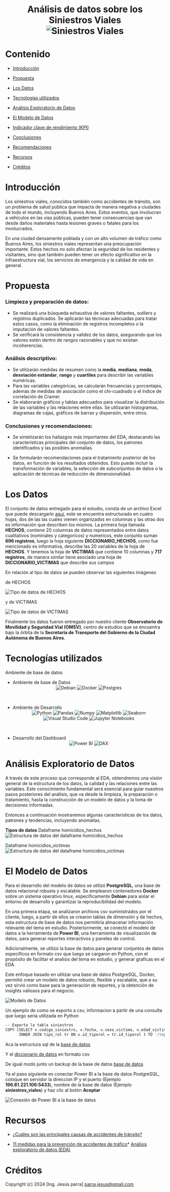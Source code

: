 <div align="center">
  <h1 align="center">
    Análisis de datos sobre los Siniestros Viales
      <br />
      <img src="./img/siniestro_vial.jpg" alt="Siniestros Viales">
      <br />
  </h1>
</div>

# Contenido

* [Introducción](#Introducción)

* [Propuesta](#Propuesta)

* [Los Datos](#Los-Datos)

* [Tecnologías utilizados](#Tecnologías-utilizados)

* [Análisis Exploratorio de Datos](#Análisis-Exploratorio-de-Datos)

* [El Modelo de Datos](#El-Modelo-de-Datos)

* [Indicador clave de rendimiento (KPI)](Indicador-clave-de-rendimiento)

* [Conclusiones](#Conclusioes)

* [Recomendaciones](#Recomendaciones)

* [Recursos](#Recursos)

* [Créditos](#Créditos)

# Introducción

Los siniestros viales, conocidos también como accidentes de tránsito, son un problema de salud pública que impacta de manera negativa a ciudades de todo el mundo, incluyendo Buenos Aires. Estos eventos, que involucran a vehículos en las vías públicas, pueden tener consecuencias que van desde daños materiales hasta lesiones graves o fatales para los involucrados.

En una ciudad densamente poblada y con un alto volumen de tráfico como Buenos Aires, los siniestros viales representan una preocupación importante. Estos hechos no solo afectan la seguridad de los residentes y visitantes, sino que también pueden tener un efecto significativo en la infraestructura vial, los servicios de emergencia y la calidad de vida en general.

# Propuesta

### Limpieza y preparación de datos:

* Se realizará una búsqueda exhaustiva de valores faltantes, outliers y registros duplicados. Se aplicarán las técnicas adecuadas para tratar estos casos, como la eliminación de registros incompletos o la imputación de valores faltantes.
* Se verificará la consistencia y validez de los datos, asegurando que los valores estén dentro de rangos razonables y que no existan incoherencias.

### Análisis descriptivo:

- Se utilizarán medidas de resumen como la **media**, **mediana**, **moda**, **desviación estándar**, **rango** y **cuartiles** para describir las variables numéricas.
- Para las variables categóricas, se calcularán frecuencias y porcentajes, además de medidas de asociación como el chi-cuadrado o el índice de correlación de Cramer.
- Se elaborarán gráficos y tablas adecuados para visualizar la distribución de las variables y las relaciones entre ellas. Se utilizarán histogramas, diagramas de cajas, gráficos de barras y dispersión, entre otros.

### Conclusiones y recomendaciones:

- Se sintetizarán los hallazgos más importantes del EDA, destacando las características principales del conjunto de datos, los patrones identificados y las posibles anomalías.

- Se formularán recomendaciones para el tratamiento posterior de los datos, en función de los resultados obtenidos. Esto puede incluir la transformación de variables, la selección de subconjuntos de datos o la aplicación de técnicas de reducción de dimensionalidad.

# Los Datos

El conjunto de datos entregado para el estudio, consta de un archivo Excel que puede descargarlo [aquí](datasets/homicidios.xlsx), este se encuentra estructurado en cuatro hojas, dos de las las cuales vienen organizados en columnas y las otras dos es información que describen los mismos. La primera hoja llamada **HECHOS**, contiene 20 columnas de datos representados entre datos cualitativos (nominales y categoricos) y numericos, este conjunto suman **696 registros**, luego la hoja siguiente **DICCIONARIO_HECHOS**, como fue mencionado es informativa, describe las 20 variables de la hoja de **HECHOS**. Y tenemos la hoja de **VICTIMAS** que contiene 10 columnas y **717 registros**, de manera similar tiene asociado una hoja de **DICCIONARIO_VICTIMAS** que describe sus campos

En relación al tipo de datos se pueden observar las siguientes imágenes

de HECHOS 

![Tipo de datos de HECHOS](img/tipo_datos_hechos.png)

y de VICTIMAS

![Tipo de datos de VICTIMAS](img/tipo_datos_victimas.png)


Finalmente los datos fueron entregado por nuestro cliente **Observatorio de Movilidad y Seguridad Vial (OMSV)**, centro de estudios que se encuentra bajo la órbita de la **Secretaría de Transporte del Gobierno de la Ciudad Autónoma de Buenos Aires**.



# Tecnologías utilizados

Ambiente de base de datos 

- Ambiente de base de Datos<br><center>
![Debian](https://img.shields.io/badge/Debian-D70A53?style=for-the-badge&logo=debian)
![Docker](https://img.shields.io/badge/docker-%230db7ed.svg?style=for-the-badge&logo=docker)
![Postgres](https://img.shields.io/badge/postgres-%23316192.svg?style=for-the-badge&logo=postgresql)
</center>
<br>

- Ambiente de Desarrollo<br><center>
![Python](https://img.shields.io/badge/-Python-333333?style=flat&logo=python)
![Pandas](https://img.shields.io/badge/-Pandas-333333?style=flat&logo=pandas)
![Numpy](https://img.shields.io/badge/-Numpy-333333?style=flat&logo=numpy)
![Matplotlib](https://img.shields.io/badge/Matplotlib-333333?style=flat&logo=WordCloud)
![Seaborn](https://img.shields.io/badge/Seaborn-333333?style=flat&logo=Seaborn)
![Visual Studio Code](https://img.shields.io/badge/-Visual%20Studio%20Code-333333?style=flat&logo=visual-studio-code&logoColor=007ACC)
![Jupyter Notebooks](https://img.shields.io/badge/-Jupyter_Notebook-333333?style=flat&logo=jupyter)
</center>
<br>

- Desarrollo del Dashboard<br><center>
![Power BI](https://img.shields.io/badge/PowerBI-333333?style=flat&logo=powerbi)
![DAX](https://img.shields.io/badge/-DAX-333333?style=flat&logo=powerbi)
</center>


# Análisis Exploratorio de Datos

A través de este proceso que corresponde al EDA, obtendremos una visión general de la estructura de los datos, la calidad y las relaciones entre las variables. Este conocimiento fundamental será esencial para guiar nuestros pasos posteriores del análisis, que va desde la limpieza, la preparación o tratamiento, hasta la construcción de un modelo de datos y la toma de decisiones informadas.

Entonces a continuación mostraremos algunas características de los datos, patrones y tendencias, incluyendo anomalías.

**Tipos de datos**
Dataframe homicidios_hechos <br />
![Estructura de datos del dataframe homicidios_hechos](img/hechos_estructura.png) 

Dataframe homicidios_victimas <br />
![Estructura de datos del dataframe homicidios_victimas](img/victimas_estructura.png) 




# El Modelo de Datos

Para el desarrollo del modelo de datos se utilizó **PostgreSQL**, una base de datos relacional robusta y escalable. Se emplearon contenedores **Docker** sobre un sistema operativo linux, especificamente **Debian** para aislar el entorno de desarrollo y garantizar la reproducibilidad del modelo.

En una primera etapa, se analizaron archivos csv suministrados por el cliente, luego, a partir de ellos se crearon tablas de dimensión y de hechos, esta estructura de base de datos nos permitiría almacenar información relevante del tema en estudio. Posteriormente, se conectó el modelo de datos a la herramienta de **Power BI**, una herramienta de visualización de datos, para generar reportes interactivos y paneles de control.

Adicionalmente, se utilizó la base de datos para generar conjuntos de datos especificos en formato csv que luego se cargaron en Python, con el propósito de facilitar el analisis del tema en estudio, y generar graficas en el EDA.

Este enfoque basado en utilizar una base de datos PostgreSQL, Docker, permitió crear un modelo de datos robusto, flexible y escalable, que a su vez sirvió como base para la generación de reportes, y la obtención de insights valiosos para el negocio.

![Modelo de Datos](img/modelo_datos.png)

Un ejemplo de como se exporto a csv, informacion a partir de una consulta
 que luego sería utilizada en Python

```bash
-- Exporta la tabla siniestros
COPY (SELECT v.codigo_siniestro, v.fecha, v.sexo_victima, v.edad_victima, v.fecha_fallecimiento FROM victimas v 
      INNER JOIN tipo_rol tr ON v.id_tiporol = tr.id_tiporol ) TO '/tmp/victimas.csv' DELIMITER ';' CSV HEADER;

```
Aca la estructura sql de la [base de datos](sql/2_base_de_datos_siniestros_viales.sql) 

Y el [diccionario de datos](sql/diccionario_datos.csv) en formato csv

De igual modo junto un backup de la base de datos [base de datos](sql/siniestros_viales-202406021035.sql)

Ya el paso siguiente es conectar Power BI a la base de datos PostgreSQL, coloque en servidor la direccion IP y el puerto (Ejemplo **196.81.221.106:5433**), nombre de la base de datos (Ejemplo **siniestros_viales**) y haz clic al botón **Aceptar**

![Conexión de Power BI a la base de datos](img/conexion_postgres.png)

# Recursos

* [¿Cuáles son las principales causas de accidentes de tránsito?](https://satrack.com/ec/blog/cuales-son-las-principales-causas-de-accidentes-de-transito/)

* [11 medidas para la prevención de accidentes de tráfico](https://www.alimentatubienestar.es/prevencion-de-accidentes-de-trafico/)* [Análisis exploratorio de datos (EDA)](https://es.r4ds.hadley.nz/07-eda.html)

# Créditos
Copyright (c) 2024 [Ing. Jesús parra] parra.jesus@gmail.com
